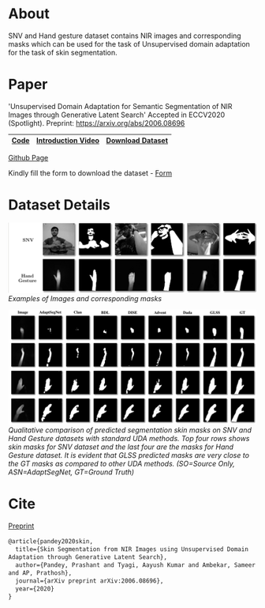 # About

SNV and Hand gesture dataset contains NIR images and corresponding masks which can be used for the task of Unsupervised domain adaptation for the task of skin segmentation. 

# Paper
'Unsupervised Domain Adaptation for Semantic Segmentation of NIR Images through Generative Latent Search'
Accepted in ECCV2020 (Spotlight). 
Preprint: https://arxiv.org/abs/2006.08696

|[Code](https://github.com/ambekarsameer96/GLSS) | [Introduction Video](https://youtu.be/t4jIz2JvUjY)| [Download Dataset](http://forms.gle/y5vPeyT6zi9gdqD57) |
|---|---|---|

[Github Page](https://github.com/ambekarsameer96/GLSS)


Kindly fill the form to download the dataset - 
[Form](http://forms.gle/y5vPeyT6zi9gdqD57) 


# Dataset Details 

![](images/dataset_details.png)
*Examples of Images and corresponding masks*

![](images/image_grid.png)
*Qualitative comparison of predicted segmentation skin masks on SNV and Hand Gesture datasets with standard UDA methods. Top four rows shows skin masks for SNV dataset and the last four are the masks for Hand Gesture dataset. It is evident that GLSS predicted masks are very close to the GT masks as compared to other UDA methods. (SO=Source Only, ASN=AdaptSegNet, GT=Ground Truth)*


# Cite

[Preprint](https://arxiv.org/abs/2006.08696)

```
@article{pandey2020skin,
  title={Skin Segmentation from NIR Images using Unsupervised Domain Adaptation through Generative Latent Search},
  author={Pandey, Prashant and Tyagi, Aayush Kumar and Ambekar, Sameer and AP, Prathosh},
  journal={arXiv preprint arXiv:2006.08696},
  year={2020}
}
```

